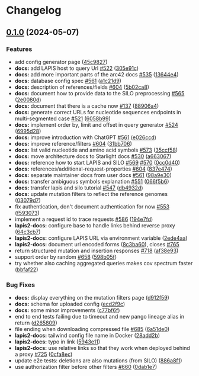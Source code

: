 # Changelog

## [0.1.0](https://github.com/GenSpectrum/LAPIS/compare/lapis2-docs-v0.0.1...lapis2-docs-v0.1.0) (2024-05-07)


### Features

* add config generator page ([45c9827](https://github.com/GenSpectrum/LAPIS/commit/45c9827de2231138b342a922c4c162c19333c167))
* **docs:** add LAPIS host to query Url [#522](https://github.com/GenSpectrum/LAPIS/issues/522) ([305e91c](https://github.com/GenSpectrum/LAPIS/commit/305e91cc690f98e47dda90d28a5344ce35c613a7))
* **docs:** add more important parts of the arc42 docs [#535](https://github.com/GenSpectrum/LAPIS/issues/535) ([13644e4](https://github.com/GenSpectrum/LAPIS/commit/13644e40153597e01e03cf943b016f94bfe35a24))
* **docs:** database config spec [#561](https://github.com/GenSpectrum/LAPIS/issues/561) ([a1c21d9](https://github.com/GenSpectrum/LAPIS/commit/a1c21d9dafd2aa67ba09b81ce32c7ae76001b833))
* **docs:** description of references/fields [#604](https://github.com/GenSpectrum/LAPIS/issues/604) ([5b02ca8](https://github.com/GenSpectrum/LAPIS/commit/5b02ca81414651403f8cce6e2534d920ab3b1ef2))
* **docs:** document how to provide data to the SILO preprocessing [#565](https://github.com/GenSpectrum/LAPIS/issues/565) ([2e0080d](https://github.com/GenSpectrum/LAPIS/commit/2e0080d0723f2e8a2719fb89e5617321fb73ca31))
* **docs:** document that there is a cache now [#137](https://github.com/GenSpectrum/LAPIS/issues/137) ([88906a4](https://github.com/GenSpectrum/LAPIS/commit/88906a499974cf8e36bdbd4f018ab4b209ba861d))
* **docs:** generate correct URLs for nucleotide sequences endpoints in multi-segmented case [#521](https://github.com/GenSpectrum/LAPIS/issues/521) ([6058b99](https://github.com/GenSpectrum/LAPIS/commit/6058b9923f399c89f99dbc7fbc57eac6c5d231af))
* **docs:** implement order by, limit and offset in query generator [#524](https://github.com/GenSpectrum/LAPIS/issues/524) ([6995d28](https://github.com/GenSpectrum/LAPIS/commit/6995d288b57bcd7a0229ddcc7f51e5cb324c1703))
* **docs:** improve introduction with ChatGPT [#561](https://github.com/GenSpectrum/LAPIS/issues/561) ([e026ccd](https://github.com/GenSpectrum/LAPIS/commit/e026ccda9bd7386c8ee5a0a2672b53fa802f1c5b))
* **docs:** improve reference/filters [#604](https://github.com/GenSpectrum/LAPIS/issues/604) ([31bb706](https://github.com/GenSpectrum/LAPIS/commit/31bb706d576359d652f4636f19c6d885c850508e))
* **docs:** list valid nucleotide and amino acid symbols [#573](https://github.com/GenSpectrum/LAPIS/issues/573) ([35ccf58](https://github.com/GenSpectrum/LAPIS/commit/35ccf58f7cc128e2eae26200dfdbf46b46c6b412))
* **docs:** move architecture docs to Starlight docs [#530](https://github.com/GenSpectrum/LAPIS/issues/530) ([a663067](https://github.com/GenSpectrum/LAPIS/commit/a663067729bde32b75b7d2a9d385e3f1a09b4b96))
* **docs:** reference how to start LAPIS and SILO [#569](https://github.com/GenSpectrum/LAPIS/issues/569) [#570](https://github.com/GenSpectrum/LAPIS/issues/570) ([0cc0d40](https://github.com/GenSpectrum/LAPIS/commit/0cc0d4048c10285d1ce9af9e891cb0b4e1de46e7))
* **docs:** references/additional-request-properties [#604](https://github.com/GenSpectrum/LAPIS/issues/604) ([837e474](https://github.com/GenSpectrum/LAPIS/commit/837e4741ce27a2d85641a452c3ac9ab2d5f5490e))
* **docs:** separate maintainer docs from user docs [#561](https://github.com/GenSpectrum/LAPIS/issues/561) ([98a9e30](https://github.com/GenSpectrum/LAPIS/commit/98a9e30edf233386b10f37263d6bebc78cf06fb9))
* **docs:** transfer ambiguous symbols explanation [#551](https://github.com/GenSpectrum/LAPIS/issues/551) ([066f5b6](https://github.com/GenSpectrum/LAPIS/commit/066f5b65d9a4be7ca55a508aa66ec69b3f1f435a))
* **docs:** transfer lapis and silo tutorial [#547](https://github.com/GenSpectrum/LAPIS/issues/547) ([db4932d](https://github.com/GenSpectrum/LAPIS/commit/db4932d50ca49163671afe91e979c559aee55cce))
* **docs:** update mutation filters to reflect the reference genomes ([03079d7](https://github.com/GenSpectrum/LAPIS/commit/03079d720887a582db408692a26729e654727ba5))
* fix authentication, don't document authentication for now [#553](https://github.com/GenSpectrum/LAPIS/issues/553) ([f593073](https://github.com/GenSpectrum/LAPIS/commit/f593073c8571f295af0ca0c6fcdcb8da7a9143aa))
* implement a request id to trace requests [#586](https://github.com/GenSpectrum/LAPIS/issues/586) ([194e7fd](https://github.com/GenSpectrum/LAPIS/commit/194e7fd2682d62080ef4f32c0a93aec5472a2451))
* **lapis2-docs:** configure base to handle links behind reverse proxy ([64c3cb7](https://github.com/GenSpectrum/LAPIS/commit/64c3cb7ec35c7ea3bc8630f345288750441100e2))
* **lapis2-docs:** configure LAPIS URL via environment variable ([2ede4aa](https://github.com/GenSpectrum/LAPIS/commit/2ede4aac2d17f8f4f0c2327da58e561d1021fe2b))
* **lapis2-docs:** document url encoded forms ([8c3ba60](https://github.com/GenSpectrum/LAPIS/commit/8c3ba601452415e6f3c1cea5209bdfdc0398efa1)), closes [#765](https://github.com/GenSpectrum/LAPIS/issues/765)
* return structured mutation and insertion responses [#718](https://github.com/GenSpectrum/LAPIS/issues/718) ([af38e93](https://github.com/GenSpectrum/LAPIS/commit/af38e93a22dd83fc8cceb096443ecac78abe88cb))
* support order by random [#658](https://github.com/GenSpectrum/LAPIS/issues/658) ([598b05f](https://github.com/GenSpectrum/LAPIS/commit/598b05ffa793631e8448c294a1bffd1e435e0673))
* try whether also caching aggregated queries makes cov spectrum faster ([bbfaf22](https://github.com/GenSpectrum/LAPIS/commit/bbfaf2270ddb0870122c8be7928d9d86be0713cd))


### Bug Fixes

* **docs:** display everything on the mutation filters page ([d912f59](https://github.com/GenSpectrum/LAPIS/commit/d912f5903ab74e8bd32f8089b211b181fb964b7d))
* **docs:** schema for uploaded config ([ecd2f9c](https://github.com/GenSpectrum/LAPIS/commit/ecd2f9c32f31bf651b9d803d25752a00320a9b70))
* **docs:** some minor improvements ([c77bf6f](https://github.com/GenSpectrum/LAPIS/commit/c77bf6f09a0727e5dde39d6d646051ecc9051d02))
* end to end tests failing due to timeout and new pango lineage alias in return ([d265809](https://github.com/GenSpectrum/LAPIS/commit/d2658098bb8178d92b42b4b79cf3768be7d9b259))
* file ending when downloading compressed file [#685](https://github.com/GenSpectrum/LAPIS/issues/685) ([6a51de0](https://github.com/GenSpectrum/LAPIS/commit/6a51de0da7c0cab4ef6bbf366f6902f5635c8c1c))
* **lapis2-docs:** tailwind config file name in Docker ([28add2b](https://github.com/GenSpectrum/LAPIS/commit/28add2bff3ffa98cdc446bba779d3a196d32e97a))
* **lapis2-docs:** typo in link ([5943e11](https://github.com/GenSpectrum/LAPIS/commit/5943e11bee467520bf233f17020cc52126c4cb17))
* **lapis2-docs:** use relative links so that they work when deployed behind a proxy [#725](https://github.com/GenSpectrum/LAPIS/issues/725) ([0cfa8ec](https://github.com/GenSpectrum/LAPIS/commit/0cfa8ec9d467df9de76c02ac1f60d5624b344d7e))
* update e2e tests: deletions are also mutations (from SILO) ([886a8f1](https://github.com/GenSpectrum/LAPIS/commit/886a8f17ddc271e2ea6629d4824bfd67366a19a0))
* use authorization filter before other filters [#660](https://github.com/GenSpectrum/LAPIS/issues/660) ([0dab1e7](https://github.com/GenSpectrum/LAPIS/commit/0dab1e7e765a1250eb1ed06bd894ec7dc0713b5a))
